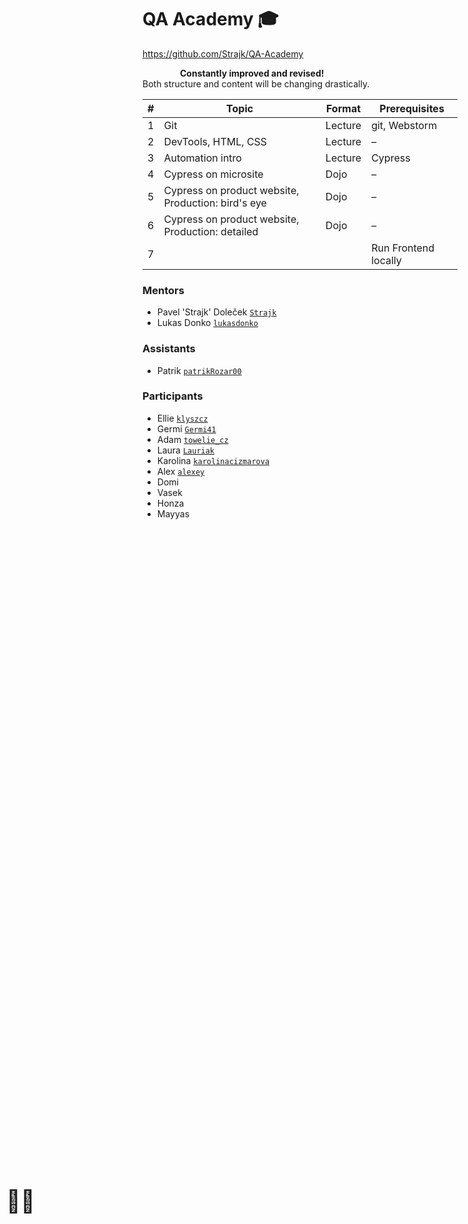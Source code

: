 # QA Academy 🎓

<i class="fab fa-github"></i> <https://github.com/Strajk/QA-Academy>

<b-alert show variant="warning" style="padding-left: 60px">
  <big style="font-size: 250%; position: absolute; left: 10px; top: 50%; transform: translateY(-50%);">👷‍♂️</big>
  <b>Constantly improved and revised!</b><br>Both structure and content will be changing drastically.
</b-alert>

| #  | Topic                                              | Format  | Prerequisites                |
|----|----------------------------------------------------|---------|------------------------------|
| 1  | Git                                                | Lecture | git, Webstorm                |
| 2  | DevTools, HTML, CSS                                | Lecture | –                            |
| 3  | Automation intro                                   | Lecture | Cypress                      |
| 4  | Cypress on microsite                               | Dojo    | –                            |
| 5  | Cypress on product website, Production: bird's eye | Dojo    | –                            |
| 6  | Cypress on product website, Production: detailed   | Dojo    | –                            |
| 7  |                                                    |         | Run Frontend locally         |

### Mentors

* Pavel 'Strajk' Doleček [`Strajk`](https://github.com/strajk/)
* Lukas Donko [`lukasdonko`](https://github.com/lukasdonko)

### Assistants

* Patrik [`patrikRozar00`](https://github.com/patrikRozar00/)

### Participants

* Ellie [`klyszcz`](https://github.com/klyszcz)
* Germi [`Germi41`](https://github.com/Germi41)
* Adam [`towelie_cz`](https://github.com/adam-olser)
* Laura [`Lauriak`](https://github.com/Lauriak)
* Karolina [`karolinacizmarova`](https://github.com/karolinacizmarova)
* Alex [`alexey`](https://gitlab.skypicker.com/alexey.tudakov)
* Domi
* Vasek
* Honza
* Mayyas
